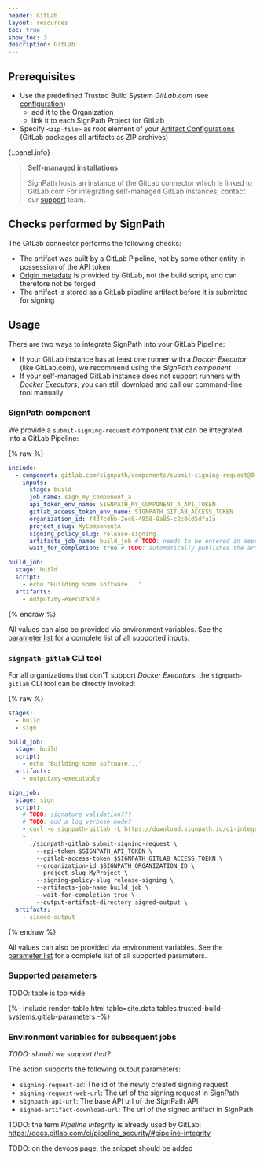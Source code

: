 ```yaml
---
header: GitLab
layout: resources
toc: true
show_toc: 3
description: GitLab
---
```


## Prerequisites

* Use the predefined Trusted Build System _GitLab.com_ (see [configuration](/documentation/trusted-build-systems#configuration))
  *  add it to the Organization
  *  link it to each SignPath Project for GitLab
* Specify `<zip-file>` as root element of your [Artifact Configurations](/documentation/artifact-configuration) (GitLab packages all artifacts as ZIP archives)

{:.panel.info}
> **Self-managed installations**
>
> SignPath hosts an instance of the GitLab connector which is linked to GitLab.com For integrating self-managed GitLab instances, contact our [support](/support) team.

## Checks performed by SignPath

The GitLab connector performs the following checks:

* The artifact was built by a GitLab Pipeline, not by some other entity in possession of the API token
* [Origin metadata](/documentation/origin-verification) is provided by GitLab, not the build script, and can therefore not be forged
* The artifact is stored as a GitLab pipeline artifact before it is submitted for signing

## Usage

There are two ways to integrate SignPath into your GitLab Pipeline:

* If your GitLab instance has at least one runner with a _Docker Executor_ (like GitLab.com), we recommend using the _SignPath component_
* If your self-managed GitLab instance does not support runners with _Docker Executors_, you can still download and call our command-line tool manually

### SignPath component

We provide a `submit-signing-request` component that can be integrated into a GitLab Pipeline:

{% raw %}
```yaml
include:
  - component: gitlab.com/signpath/components/submit-signing-request@0.1
    inputs:
      stage: build
      job_name: sign_my_component_a
      api_token_env_name: SIGNPATH_MY_COMPONENT_A_API_TOKEN
      gitlab_access_token_env_name: SIGNPATH_GITLAB_ACCESS_TOKEN
      organization_id: f437cdbb-2ec0-4958-9a85-c2c0cd5dfa1a
      project_slug: MyComponentA
      signing_policy_slug: release-signing
      artifacts_job_name: build_job # TODO: needs to be entered in dependencies
      wait_for_completion: true # TODO: automatically publishes the artifact?

build_job:
  stage: build
  script:
    - echo "Building some software..."
  artifacts:
    - output/my-executable
```
{% endraw %}

All values can also be provided via environment variables. See the [parameter list](#supported-parameters) for a complete list of all supported inputs. 

### `signpath-gitlab` CLI tool

For all organizations that don'T support _Docker Executors_, the `signpath-gitlab` CLI tool can be directly invoked:

{% raw %}
```yaml
stages:
  - build
  - sign

build_job:
  stage: build
  script:
    - echo "Building some software..."
  artifacts:
    - output/my-executable

sign_job:
  stage: sign
  script:
    # TODO: signature validation???
    # TODO: add a log verbose mode?
    - curl -o signpath-gitlab -L https://download.signpath.io/ci-integrations/gitlab/0.1/linux/x64/signpath-gitlab
    - |
      ./signpath-gitlab submit-signing-request \
        --api-token $SIGNPATH_API_TOKEN \
        --gitlab-access-token $SIGNPATH_GITLAB_ACCESS_TOEKN \
        --organization-id $SIGNPATH_ORGANIZATION_ID \
        --project-slug MyProject \
        --signing-policy-slug release-signing \
        --artifacts-job-name build_job \
        --wait-for-completion true \
        --output-artifact-directory signed-output \
  artifacts:
    - signed-output
```
{% endraw %}

All values can also be provided via environment variables.  See the [parameter list](#supported-parameters) for a complete list of all supported parameters.

### Supported parameters

TODO: table is too wide

{%- include render-table.html table=site.data.tables.trusted-build-systems.gitlab-parameters -%}

[user-defined parameters]: /documentation/artifact-configuration/syntax#parameters

### Environment variables for subsequent jobs

*TODO: should we support that?*

The action supports the following output parameters:
- `signing-request-id`: The id of the newly created signing request
- `signing-request-web-url`: The url of the signing request in SignPath
- `signpath-api-url`: The base API url of the SignPath API
- `signed-artifact-download-url`: The url of the signed artifact in SignPath

TODO: the term _Pipeline Integrity_ is already used by GitLab: https://docs.gitlab.com/ci/pipeline_security/#pipeline-integrity

TODO: on the devops page, the snippet should be added
